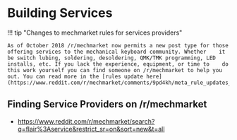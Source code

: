 # Building Services

!!! tip "Changes to mechmarket rules for services providers"

    

    As of October 2018 /r/mechmarket now permits a new post type for those offering services to the mechanical keyboard community. Whether    it be switch lubing, soldering, desoldering, QMK/TMK programming, LED installs, etc. If you lack the experience, equipment, or time to    do this work yourself you can find someone on /r/mechmarket to help you out. You can read more in the [rules update here]      (https://www.reddit.com/r/mechmarket/comments/9pd4kh/meta_rule_updates_galore/).

## Finding Service Providers on /r/mechmarket 


* https://www.reddit.com/r/mechmarket/search?q=flair%3Aservice&restrict_sr=on&sort=new&t=all

